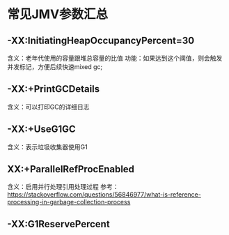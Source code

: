 # 常见JMV参数汇总

##  -XX:InitiatingHeapOccupancyPercent=30
含义：老年代使用的容量跟堆总容量的比值
功能：如果达到这个阈值，则会触发并发标记，方便后续快速mixed gc;

## -XX:+PrintGCDetails 
含义：可以打印GC的详细日志

## -XX:+UseG1GC
含义：表示垃圾收集器使用G1

## XX:+ParallelRefProcEnabled
含义：启用并行处理引用处理过程
参考：https://stackoverflow.com/questions/56846977/what-is-reference-processing-in-garbage-collection-process

## -XX:G1ReservePercent